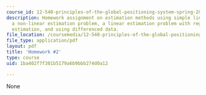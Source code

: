 ```yaml
---
course_id: 12-540-principles-of-the-global-positioning-system-spring-2012
description: Homework assignment on estimation methods using simple linear regression,
  a non-linear estimation problem, a linear estimation problem with regular and sequential
  estimation, and using differenced data.
file_location: /coursemedia/12-540-principles-of-the-global-positioning-system-spring-2012/1ba402f7f301b5179a6b9bbb274d0a12_MIT12_540S12_HW02.pdf
file_type: application/pdf
layout: pdf
title: 'Homework #2'
type: course
uid: 1ba402f7f301b5179a6b9bbb274d0a12

---
```

None